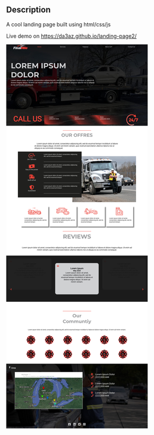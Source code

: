 
## Description
A cool landing page built using html/css/js

Live demo on https://da3az.github.io/landing-page2/

<img src="githubImg/lp.JPG"/>